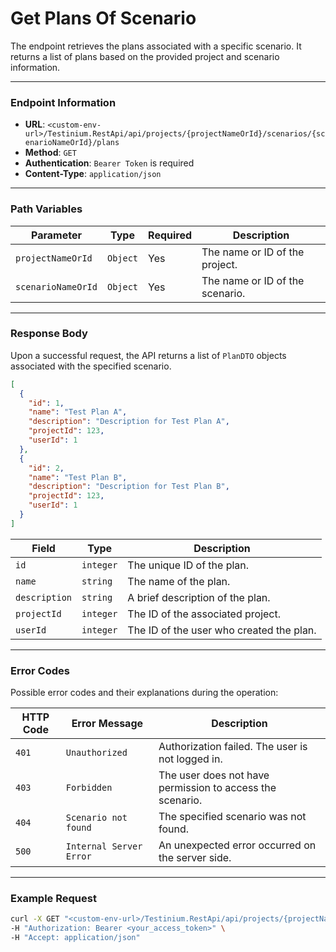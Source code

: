 # Get Plans Of Scenario

The endpoint retrieves the plans associated with a specific scenario. It returns a list of plans based on the provided project and scenario information.

***

### Endpoint Information

* **URL**: `<custom-env-url>/Testinium.RestApi/api/projects/{projectNameOrId}/scenarios/{scenarioNameOrId}/plans`
* **Method**: `GET`
* **Authentication**: `Bearer Token` is required
* **Content-Type**: `application/json`

***

### Path Variables

| Parameter          | Type     | Required | Description                     |
| ------------------ | -------- | -------- | ------------------------------- |
| `projectNameOrId`  | `Object` | Yes      | The name or ID of the project.  |
| `scenarioNameOrId` | `Object` | Yes      | The name or ID of the scenario. |

***

### Response Body

Upon a successful request, the API returns a list of `PlanDTO` objects associated with the specified scenario.

```json
[
  {
    "id": 1,
    "name": "Test Plan A",
    "description": "Description for Test Plan A",
    "projectId": 123,
    "userId": 1
  },
  {
    "id": 2,
    "name": "Test Plan B",
    "description": "Description for Test Plan B",
    "projectId": 123,
    "userId": 1
  }
]
```

| Field         | Type      | Description                              |
| ------------- | --------- | ---------------------------------------- |
| `id`          | `integer` | The unique ID of the plan.               |
| `name`        | `string`  | The name of the plan.                    |
| `description` | `string`  | A brief description of the plan.         |
| `projectId`   | `integer` | The ID of the associated project.        |
| `userId`      | `integer` | The ID of the user who created the plan. |

***

### Error Codes

Possible error codes and their explanations during the operation:

| HTTP Code | Error Message           | Description                                               |
| --------- | ----------------------- | --------------------------------------------------------- |
| `401`     | `Unauthorized`          | Authorization failed. The user is not logged in.          |
| `403`     | `Forbidden`             | The user does not have permission to access the scenario. |
| `404`     | `Scenario not found`    | The specified scenario was not found.                     |
| `500`     | `Internal Server Error` | An unexpected error occurred on the server side.          |

***

### Example Request

```bash
curl -X GET "<custom-env-url>/Testinium.RestApi/api/projects/{projectNameOrId}/scenarios/{scenarioNameOrId}/plans" \
-H "Authorization: Bearer <your_access_token>" \
-H "Accept: application/json"
```
